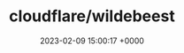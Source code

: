 ---
title: "cloudflare/wildebeest"
link: "https://github.com/cloudflare/wildebeest"
date: "2023-02-09 15:00:17 +0000"
description: "Wildebeest is an ActivityPub and Mastodon-compatible server"
category: "github"
---